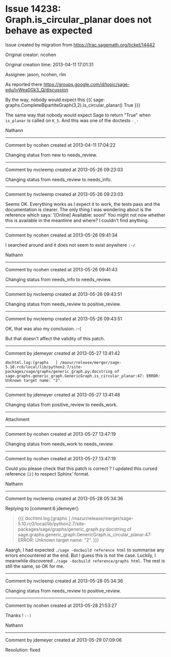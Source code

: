 # Issue 14238: Graph.is_circular_planar does not behave as expected

Issue created by migration from https://trac.sagemath.org/ticket/14442

Original creator: ncohen

Original creation time: 2013-04-11 17:01:31

Assignee: jason, ncohen, rlm

As reported there https://groups.google.com/d/topic/sage-edu/ivWea0Gk3_Q/discussion

By the way, nobody would expect this {{{
sage: graphs.CompleteBipartiteGraph(3,2).is_circular_planar()
True
}}}

The same way that nobody would expect Sage to return "True" when `is_planar` is called on `K_5`. And this was one of the doctests `-_-`

Nathann


---

Comment by ncohen created at 2013-04-11 17:04:22

Changing status from new to needs_review.


---

Comment by nvcleemp created at 2013-05-26 09:23:03

Changing status from needs_review to needs_info.


---

Comment by nvcleemp created at 2013-05-26 09:23:03

Seems OK. Everything works as I expect it to work, the tests pass and the documentation is clearer. The only thing I was wondering about is the reference which says:  '[Online] Available: soon!' You might not now whether this is available in the meantime and where? I couldn't find anything.


---

Comment by ncohen created at 2013-05-26 09:41:34

I searched around and it does not seem to exist anywhere `:-/`

Nathann


---

Comment by ncohen created at 2013-05-26 09:41:43

Changing status from needs_info to needs_review.


---

Comment by nvcleemp created at 2013-05-26 09:43:51

Changing status from needs_review to positive_review.


---

Comment by nvcleemp created at 2013-05-26 09:43:51

OK, that was also my conclusion. :-(

But that doesn't affect the validity of this patch.


---

Comment by jdemeyer created at 2013-05-27 13:41:42


```
dochtml.log:[graphs   ] /mazur/release/merger/sage-5.10.rc0/local/lib/python2.7/site-packages/sage/graphs/generic_graph.py:docstring of sage.graphs.generic_graph.GenericGraph.is_circular_planar:47: ERROR: Unknown target name: "2".
```



---

Comment by jdemeyer created at 2013-05-27 13:41:48

Changing status from positive_review to needs_work.


---

Attachment


---

Comment by ncohen created at 2013-05-27 13:47:19

Changing status from needs_work to needs_review.


---

Comment by ncohen created at 2013-05-27 13:47:19

Could you please check that this patch is correct ? I updated this cursed reference `[2]` to respect Sphinx' format.

Nathann


---

Comment by nvcleemp created at 2013-05-28 05:34:36

Replying to [comment:6 jdemeyer]:
> {{{
> dochtml.log:[graphs   ] /mazur/release/merger/sage-5.10.rc0/local/lib/python2.7/site-packages/sage/graphs/generic_graph.py:docstring of sage.graphs.generic_graph.GenericGraph.is_circular_planar:47: ERROR: Unknown target name: "2".
> }}}


Aaargh, I had expected `./sage -docbuild reference html` to summarise any errors encountered at the end. But I guess this is not the case. Luckily, I meanwhile discovered `./sage -docbuild reference/graphs html`. The rest is still the same, so OK for me.


---

Comment by nvcleemp created at 2013-05-28 05:34:36

Changing status from needs_review to positive_review.


---

Comment by ncohen created at 2013-05-28 21:53:27

Thanks ! `:-)`

Nathann


---

Comment by jdemeyer created at 2013-05-29 07:09:06

Resolution: fixed
